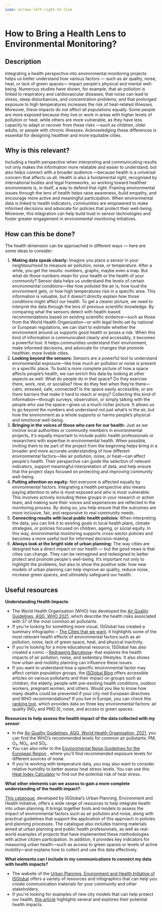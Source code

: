 ```yaml
---
icon: arrows-left-right-to-line
---
```


# How to Bring a Health Lens to Environmental Monitoring?

## Description

Integrating a health perspective into environmental monitoring projects helps us better understand how various factors — such as air quality, noise, heat, or lack of green spaces— impact people's physical and mental well-being.
Numerous studies have shown, for example, that air pollution is linked to respiratory and cardiovascular diseases; that noise can lead to stress, sleep disturbances, and concentration problems; and that prolonged exposure to high temperatures increases the risk of heat-related illnesses. Moreover, these impacts do not affect all populations equally. Some people are more exposed because they live or work in areas with higher levels of pollution or heat, while others are more vulnerable, as they have less capacity to adapt or recover from these risks —such as children, older adults, or people with chronic illnesses. Acknowledging these differences is essential for designing healthier and more equitable cities.

## Why is this relevant?

Including a health perspective when interpreting and communicating results not only makes the information more relatable and easier to understand, but also helps connect with a broader audience —because health is a universal concern that affects us all. Health is also a fundamental right, recognised by international bodies and legal frameworks, so working toward healthier environments is, in itself, a way to defend that right. Framing environmental issues through the lens of health helps raise awareness, build empathy, and encourage more active and meaningful participation. When environmental data is linked to health indicators, communities are empowered to make informed decisions and advocate for policies that protect their well-being. Moreover, this integration can help build trust in sensor technologies and foster greater engagement in environmental monitoring initiatives.

## How can this be done?

The health dimension can be approached in different ways — here are some ideas to consider:

1. **Making data speak clearly:**
   Imagine you place a sensor in your neighbourhood to measure air pollution, noise, or temperature. After a while, you get the results: numbers, graphs, maybe even a map. But what do those numbers mean for your health or the health of your community? Sensor data helps us understand the levels of certain environmental conditions—like how polluted the air is, how loud the environment gets, or how high temperatures rise in a specific area. This information is valuable, but it doesn’t directly explain how those conditions might affect our health. To get a clearer picture, we need to interpret the data through the lens of previous scientific knowledge. By comparing what the sensors detect with health-based recommendations based on existing scientific evidence—such as those from the World Health Organization—or with legal limits set by national or European regulations, we can start to estimate whether the environment around us supports good health or poses a risk. When this kind of information is communicated clearly and accessibly, it becomes a powerful tool. It helps communities understand their environment, make informed decisions, and advocate for changes that promote healthier, more livable cities.
2. **Looking beyond the sensors:**
   Sensors are a powerful tool to understand environmental exposure—like how much air pollution or noise is present in a specific place. To build a more complete picture of how a space affects people’s health, we can enrich this data by looking at other aspects as well. What do people do in that space? Do they exercise there, work, rest, or socialise? How do they feel when they’re there—calm, stressed, safe, connected? Is the space easily accessible, or are there barriers that make it hard to reach or enjoy? Collecting this kind of information—through surveys, observation, or simply talking with the people who use the space—gives us a much richer picture. It allows us to go beyond the numbers and understand not just what’s in the air, but how the environment as a whole supports or harms people’s physical and emotional well-being.
3. **Bringing in the voices of those who care for our health:**
   Just as we involve local authorities or community members in environmental projects, it's equally important to include public health professionals or researchers with expertise in environmental health. When possible, inviting them to be part of the project from the beginning helps bring in a broader and more accurate understanding of how different environmental factors—like air pollution, noise, or heat—can affect people's health. Their perspective can guide the selection of relevant indicators, support meaningful interpretation of data, and help ensure that the project stays focused on protecting and improving community well-being.
4. **Putting attention on equity:**
   Not everyone is affected equally by environmental factors. Integrating a health perspective also means paying attention to who is most exposed and who is most vulnerable. This involves actively including these groups in your research or action team, and making sure their voices and experiences are reflected in the monitoring process. By doing so, you help ensure that the outcomes are more inclusive, fair, and responsive to real community needs.
5. **Connecting results with local public health policies:**
   When interpreting the data, you can link it to existing goals in local health plans, climate strategies, or policies focused on children, ageing, or social equity. In this way, environmental monitoring supports cross-sector policies and becomes a more useful tool for informed decision-making.
6. **Always look at the bright side of urban planning:**
   The way cities are designed has a direct impact on our health — but the good news is that cities can change. They can be reimagined and redesigned to better protect and promote people's well-being. It’s important not only to highlight the problems, but also to show the positive side: how new models of urban planning can help improve air quality, reduce noise, increase green spaces, and ultimately safeguard our health.

## Useful resources

**Understanding Health Impacts**:

* The World Health Organisation (WHO) has developed the [Air Quality Guidelines, AQG, WHO 2021](https://www.who.int/news-room/feature-stories/detail/what-are-the-who-air-quality-guidelines), which describe the health risks associated with 37 of the most common air pollutants.
* If you're looking for something more visual, ISGlobal has created a summary infographic – [The Cities that we want](https://www.isglobal.org/ca/ciudadesquequeremos). It highlights some of the most relevant health effects of environmental factors such as air pollution, noise, lack of green space, heat, and physical inactivity.
* If you're looking for a more educational resource, ISGlobal has also created a comic – [Redrawing Barcelona](https://redrawingbarcelona.isglobal.org/)– that explores the health impacts of air pollution, noise, and sedentary lifestyles. It also shows how urban and mobility planning can influence these issues.
* If you want to understand how a specific environmental factor may affect certain population groups, the [ISGlobal Blog](https://www.isglobal.org/ca/healthisglobal) offers accessible articles on various pollutants and their impact on groups such as children, the elderly, people with pre-existing health conditions, outdoor workers, pregnant women, and others.
Would you like to know how many deaths could be prevented if your city met European directives and WHO recommendations? If you live in Europe, you can check this [ranking tool](https://isglobalranking.org/), which provides data on three key environmental factors: air quality (NO₂ and PM2.5), noise, and access to green spaces.

**Resources to help assess the health impact of the data collected with my sensor**:

* In the [Air Quality Guidelines, AQG, World Health Organisation, 2021](https://www.who.int/news-room/feature-stories/detail/what-are-the-who-air-quality-guidelines), you can find the WHO’s recommended levels for common air pollutants: PM, O₃, NO₂, and SO₂.
* You can also refer to the [Environmental Noise Guidelines for the European Region](https://iris.who.int/bitstream/handle/10665/279952/9789289053563-eng.pdf?sequence=1) , where you’ll find recommended exposure levels for different sources of noise.
* If you're working with temperature data, you may also want to consider relative humidity to better assess heat stress levels. You can use this [Heat Index Calculator](https://www.isglobal.org/en/heat-index-calculator) to find out the potential risk of heat stress.

**What other elements can we assess to gain a more complete understanding of the health impact?**:

[This catalogue](https://www.isglobal.org/documents/d/guest/upeh-catalogue_v3), developed by ISGlobal’s Urban Planning, Environment and Health Initiative, offers a wide range of resources to help integrate health into urban planning. It brings together tools and models to assess the impact of environmental factors such as air pollution and noise, along with practical guidelines that support the application of this approach in policies and planning processes. The catalogue also includes training materials aimed at urban planning and public health professionals, as well as real-world examples of projects that have implemented these methodologies with active citizen participation. In addition, it provides key indicators for measuring urban health—such as access to green spaces or levels of active mobility—and explains how to collect and use this data effectively.

**What elements can I include in my communications to connect my data with health impacts?**

* The website of the [Urban Planning, Environment and Health Initiative of ISGlobal](https://www.isglobal.org/ca/urban-planning) offers a variety of resources and infographics that can help you create communication materials for your community and other stakeholders.
* If you're looking for examples of new city models that can help protect our health, [this article](https://www.isglobal.org/en/healthisglobal/-/custom-blog-portlet/post-covid-19-cities-new-urban-models-to-make-cities-healthier) highlights several and explores their potential health impacts.
